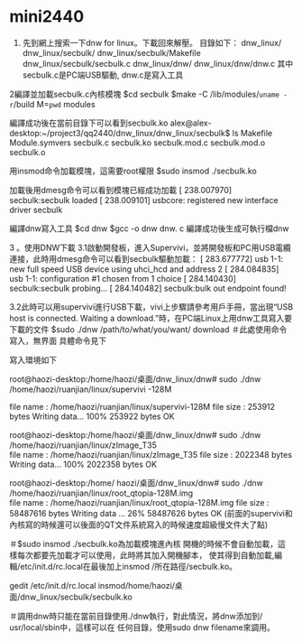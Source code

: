 mini2440
========
1. 先到網上搜索一下dnw for linux。下載回來解壓。
目錄如下：
dnw_linux/ 
dnw_linux/secbulk/ 
dnw_linux/secbulk/Makefile 
dnw_linux/secbulk/secbulk.c 
dnw_linux/dnw/ 
dnw_linux/dnw/dnw.c 
其中secbulk.c是PC端USB驅動, dnw.c是寫入工具

2編譯並加載secbulk.c內核模塊
$cd secbulk 
$make -C /lib/modules/`uname -r`/build M=`pwd` modules 

編譯成功後在當前目錄下可以看到secbulk.ko 
alex@alex- desktop:~/project3/qq2440/dnw_linux/dnw_linux/secbulk$ ls 
Makefile Module.symvers secbulk.c secbulk.ko secbulk.mod.c secbulk.mod.o secbulk.o 

用insmod命令加載模塊，這需要root權限
$sudo insmod ./secbulk.ko 

加載後用dmesg命令可以看到模塊已經成功加載
[ 238.007970] secbulk:secbulk loaded 
[ 238.009101] usbcore: registered new interface driver secbulk 

 編譯dnw寫入工具
$cd dnw 
$gcc -o dnw dnw. c 
編譯成功後生成可執行檔dnw 


3 。使用DNW下載
3.1啟動開發板，進入Supervivi，並將開發板和PC用USB電纜連接，此時用dmesg命令可以看到secbulk驅動加載：
[ 283.677772] usb 1-1: new full speed USB device using uhci_hcd and address 2 
[ 284.084835] usb 1-1: configuration #1 chosen from 1 choice 
[ 284.140430] secbulk:secbulk probing... 
[ 284.140482] secbulk:bulk out endpoint found! 

3.2此時可以用supervivi進行USB下載，vivi上步驟請參考用戶手冊，當出現“USB host is connected. Waiting a download.”時，在PC端Linux上用dnw工具寫入要下載的文件
$sudo ./dnw /path/to/what/you/want/ download 
＃此處使用命令寫入，無界面
具體命令見下

寫入環境如下  

root@haozi-desktop:/home/haozi/桌面/dnw_linux/dnw# sudo ./dnw /home/haozi/ruanjian/linux/supervivi -128M 

file name : /home/haozi/ruanjian/linux/supervivi-128M 
file size : 253912 bytes 
Writing data... 
100% 253922 bytes OK 

root@haozi-desktop:/home/haozi/桌面/dnw_linux/dnw# sudo ./dnw /home/haozi/ruanjian/linux/zImage_T35  
file name : /home/haozi/ruanjian/linux/zImage_T35 
file size : 2022348 bytes 
Writing data... 
100% 2022358 bytes OK 

root@haozi-desktop:/home/ haozi/桌面/dnw_linux/dnw# sudo ./dnw /home/haozi/ruanjian/linux/root_qtopia-128M.img  
file name : /home/haozi/ruanjian/linux/root_qtopia-128M.img 
file size : 58487616 bytes 
Writing data ... 
26% 58487626 bytes OK 
(前面的supervivi和內核寫的時候還可以後面的QT文件系統寫入的時候速度超級慢文件大了點) 



＃$sudo insmod ./secbulk.ko為加載模塊進內核
開機的時候不會自動加載，這樣每次都要先加載才可以使用，此時將其加入開機腳本，
使其得到自動加載,編輯/etc/init.d/rc.local在最後加上insmod /所在路徑/secbulk.ko。

gedit /etc/init.d/rc.local 
insmod/home/haozi/桌面/dnw_linux/secbulk/secbulk.ko  


＃調用dnw時只能在當前目錄使用./dnw執行，對此情況，將dnw添加到/ usr/local/sbin中，這樣可以在
任何目錄，使用sudo dnw filename來調用。
